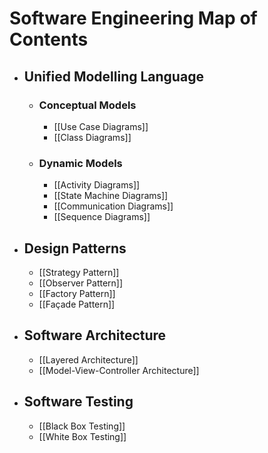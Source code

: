 # Software Engineering Map of Contents
- ## Unified Modelling Language
	- ### Conceptual Models
		- [[Use Case Diagrams]]
		- [[Class Diagrams]]
	- ### Dynamic Models
		- [[Activity Diagrams]]
		- [[State Machine Diagrams]]
		- [[Communication Diagrams]]
		- [[Sequence Diagrams]]
- ## Design Patterns
	- [[Strategy Pattern]]
	- [[Observer Pattern]]
	- [[Factory Pattern]]
	- [[Façade Pattern]]
- ## Software Architecture
	- [[Layered Architecture]]
	- [[Model-View-Controller Architecture]]
- ## Software Testing
	- [[Black Box Testing]]
	- [[White Box Testing]]